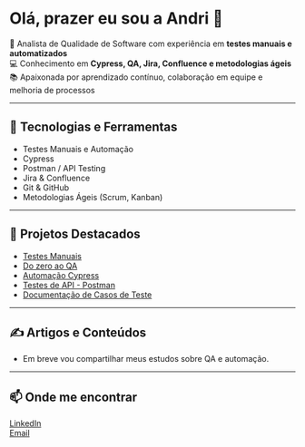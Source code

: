 # Olá, prazer eu sou a Andri 🌸

🎯 Analista de Qualidade de Software com experiência em **testes manuais e automatizados**  
💻 Conhecimento em **Cypress, QA, Jira, Confluence e metodologias ágeis**  
📚 Apaixonada por aprendizado contínuo, colaboração em equipe e melhoria de processos  

---

## 🚀 Tecnologias e Ferramentas
- Testes Manuais e Automação  
- Cypress  
- Postman / API Testing  
- Jira & Confluence  
- Git & GitHub  
- Metodologias Ágeis (Scrum, Kanban)  

---

## 📌 Projetos Destacados
- [Testes Manuais](https://github.com/Andrieli394/ManualTestes/blob/main/README.md)
- [Do zero ao QA](https://github.com/Andrieli394/RoteiroQA)
- [Automação Cypress](https://github.com/Andrieli394/Cypress)  
- [Testes de API - Postman](https://github.com/Andrieli394/API)  
- [Documentação de Casos de Teste](https://github.com/Andrieli394/Casos-de-testes)


---

## ✍️ Artigos e Conteúdos
- Em breve vou compartilhar meus estudos sobre QA e automação.  

---

## 📫 Onde me encontrar
[LinkedIn](https://www.linkedin.com/in/andrieli-bert%C3%A9-6b9934179/)  
[Email](mailto:andrieli234berte@gmail.com)

